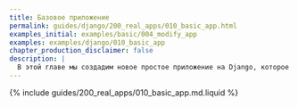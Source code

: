 ```yaml
---
title: Базовое приложение
permalink: guides/django/200_real_apps/010_basic_app.html
examples_initial: examples/basic/004_modify_app
examples: examples/django/010_basic_app
chapter_production_disclaimer: false
description: |
  В этой главе мы создадим новое простое приложение на Django, которое по мере прохождения следующих глав будет наращивать функциональность, пока не станет похожим на реальное приложение, на котором мы продемонстрируем лучшие практики организации приложений и CI/CD с werf.
---
```


{% include guides/200_real_apps/010_basic_app.md.liquid %}
